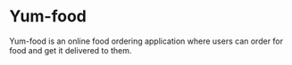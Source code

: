 # Yum-food
Yum-food is an online food ordering application where users can order for food and get it delivered to them.
